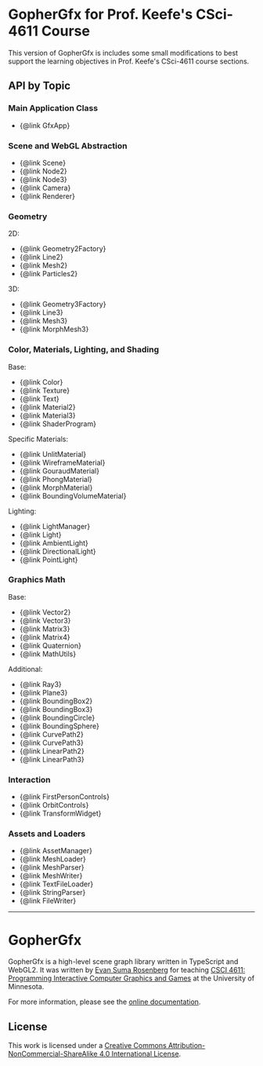 # GopherGfx for Prof. Keefe's CSci-4611 Course 
This version of GopherGfx is includes some small modifications to best support the learning objectives in Prof. Keefe's CSci-4611 course sections.


## API by Topic

### Main Application Class
* {@link GfxApp}

### Scene and WebGL Abstraction
* {@link Scene}
* {@link Node2}
* {@link Node3}
* {@link Camera}
* {@link Renderer}

### Geometry
2D:
* {@link Geometry2Factory}
* {@link Line2}
* {@link Mesh2}
* {@link Particles2}

3D:
* {@link Geometry3Factory}
* {@link Line3}
* {@link Mesh3}
* {@link MorphMesh3}

### Color, Materials, Lighting, and Shading
Base:
* {@link Color}
* {@link Texture}
* {@link Text}
* {@link Material2}
* {@link Material3}
* {@link ShaderProgram}

Specific Materials:
* {@link UnlitMaterial}
* {@link WireframeMaterial}
* {@link GouraudMaterial}
* {@link PhongMaterial}
* {@link MorphMaterial}
* {@link BoundingVolumeMaterial}

Lighting:
* {@link LightManager}
* {@link Light}
* {@link AmbientLight}
* {@link DirectionalLight}
* {@link PointLight}

### Graphics Math
Base:
* {@link Vector2}
* {@link Vector3}
* {@link Matrix3}
* {@link Matrix4}
* {@link Quaternion}
* {@link MathUtils}

Additional:
* {@link Ray3}
* {@link Plane3}
* {@link BoundingBox2}
* {@link BoundingBox3}
* {@link BoundingCircle}
* {@link BoundingSphere}
* {@link CurvePath2}
* {@link CurvePath3}
* {@link LinearPath2}
* {@link LinearPath3}

### Interaction
* {@link FirstPersonControls}
* {@link OrbitControls}
* {@link TransformWidget}

### Assets and Loaders
* {@link AssetManager}
* {@link MeshLoader}
* {@link MeshParser}
* {@link MeshWriter}
* {@link TextFileLoader}
* {@link StringParser}
* {@link FileWriter}


---
# GopherGfx

GopherGfx is a high-level scene graph library written in TypeScript and WebGL2.  It was written by [Evan Suma Rosenberg](https://illusioneering.cs.umn.edu/) for teaching [CSCI 4611: Programming Interactive Computer Graphics and Games](https://csci-4611-spring-2023.github.io/) at the University of Minnesota.

For more information, please see the [online documentation](https://illusioneering.github.io/GopherGfx/).


## License

This work is licensed under a [Creative Commons Attribution-NonCommercial-ShareAlike 4.0 International License](http://creativecommons.org/licenses/by-nc-sa/4.0/).